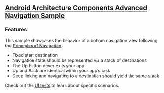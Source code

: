 ## [Android Architecture Components Advanced Navigation Sample](https://github.com/android/architecture-components-samples/tree/master/NavigationAdvancedSample)

### Features

This sample showcases the behavior of a bottom navigation view following the [Principles of Navigation](https://developer.android.com/topic/libraries/architecture/navigation#fixed).

- Fixed start destination
- Navigation state should be represented via a stack of destinations
- The Up button never exits your app
- Up and Back are identical within your app's task
- Deep linking and navigating to a destination should yield the same stack

Check out the [UI tests](https://github.com/googlesamples/android-architecture-components/tree/master/NavigationAdvancedSample/app/src/androidTest/java/com/example/android/navigationadvancedsample) to learn about specific scenarios.
